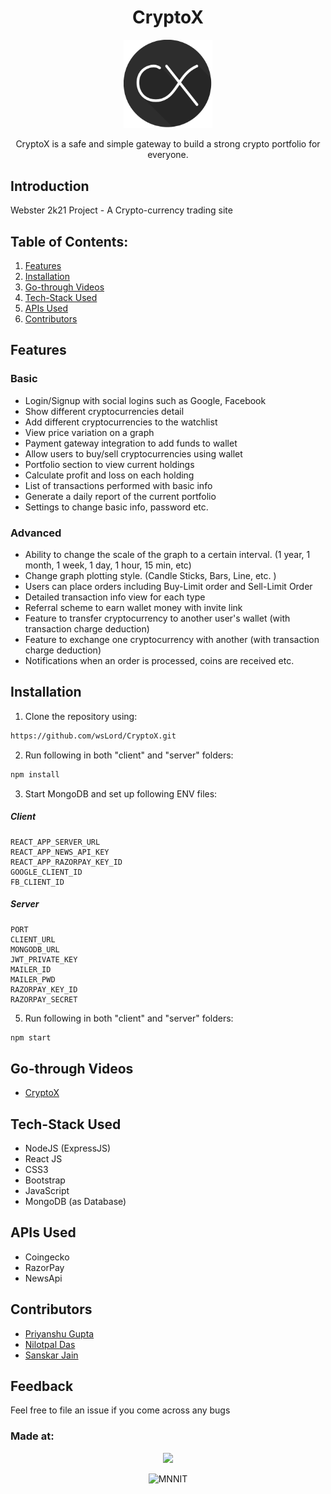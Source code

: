 <h1 align="center">CryptoX</h1>
<p align="center">
<img alt="Logo" width="142px" src="client/src/shared/img/icon.png"/>
</p>

<p align="center">
CryptoX is a safe and simple gateway to build a strong crypto portfolio for everyone.
</p>

## Introduction
  Webster 2k21 Project - A Crypto-currency trading site

## Table of Contents:

1) [Features](#fet)
2) [Installation](#install)
3) [Go-through Videos](#gothru)
4) [Tech-Stack Used](#depend)
5) [APIs Used](#apis)
6) [Contributors](#contri)

<a name="fet"></a>
## Features

### Basic
* Login/Signup with social logins such as Google, Facebook
* Show different cryptocurrencies detail
* Add different cryptocurrencies to the watchlist 
* View price variation on a graph
* Payment gateway integration to add funds to wallet
* Allow users to buy/sell cryptocurrencies using wallet
* Portfolio section to view current holdings
* Calculate profit and loss on each holding
* List of transactions performed with basic info
* Generate a daily report of the current portfolio
* Settings to change basic info, password etc.

### Advanced
* Ability to change the scale of the graph to a certain interval. (1 year, 1 month, 1 week, 1 day, 1 hour, 15 min, etc)
* Change graph plotting style. (Candle Sticks, Bars, Line, etc. )
* Users can place orders including Buy-Limit order and Sell-Limit Order
* Detailed transaction info view for each type
* Referral scheme to earn wallet money with invite link
* Feature to transfer cryptocurrency to another user's wallet (with transaction charge deduction)
* Feature to exchange one cryptocurrency with another (with transaction charge deduction)
* Notifications when an order is processed, coins are received etc.

<a name="install"></a> 
## Installation
1) Clone the repository using:
```bash
https://github.com/wsLord/CryptoX.git
```
2) Run following in both "client" and "server" folders:
```bash
npm install 
```
3) Start MongoDB and set up following ENV files:
##### Client
```
REACT_APP_SERVER_URL
REACT_APP_NEWS_API_KEY
REACT_APP_RAZORPAY_KEY_ID
GOOGLE_CLIENT_ID
FB_CLIENT_ID
```
##### Server
```
PORT
CLIENT_URL
MONGODB_URL
JWT_PRIVATE_KEY
MAILER_ID
MAILER_PWD
RAZORPAY_KEY_ID
RAZORPAY_SECRET
```
5) Run following in both "client" and "server" folders:
```bash
npm start
```

<a name="gothru"></a> 
## Go-through Videos

* [CryptoX](https://drive.google.com/file/d/1RKiFWtnve2jbD7SJjtHb0Tqyu-ZN10ge/view?usp=sharing)


<a name="depend"></a>
## Tech-Stack Used

* NodeJS (ExpressJS)
* React JS
* CSS3
* Bootstrap
* JavaScript
* MongoDB (as Database)

<a name="apis"></a>
## APIs Used

* Coingecko
* RazorPay
* NewsApi

<a name="contri"></a>
## Contributors

* [Priyanshu Gupta](https://github.com/wsLord)
* [Nilotpal Das](https://github.com/god-ctrl)
* [Sanskar Jain](https://github.com/skj-7)

## Feedback
Feel free to file an issue if you come across any bugs

### Made at:

<p align="center">
<img width="112px" src="https://scontent.flko4-1.fna.fbcdn.net/v/t39.30808-6/247395021_4810221262322028_8169788296240690130_n.png?_nc_cat=103&ccb=1-5&_nc_sid=09cbfe&_nc_ohc=MjB37MvQffgAX8Xd9Mw&_nc_ht=scontent.flko4-1.fna&oh=00_AT_avrvTgmqCNnrIDrLKz6t8xeIpCaW8rIMo-jOA9GDieQ&oe=61CE5FCA" />
</p>
<p align="center">
<img alt="MNNIT" width="112px" src="http://www.mnnit.ac.in/institutelogo/MNNIT%20(logo)png.png" />
</p>

